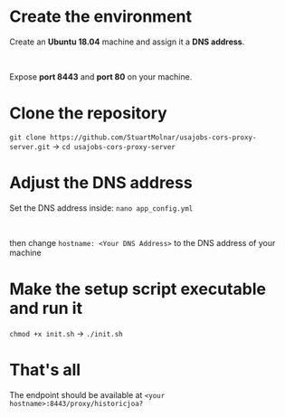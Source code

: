 # Create the environment

Create an **Ubuntu 18.04** machine and assign it a **DNS address**.

<br>

Expose **port 8443** and **port 80** on your machine.

# Clone the repository
```git clone https://github.com/StuartMolnar/usajobs-cors-proxy-server.git``` -> ```cd usajobs-cors-proxy-server```

# Adjust the DNS address
Set the DNS address inside: ```nano app_config.yml```

<br>

then change ```hostname: <Your DNS Address>``` to the DNS address of your machine

# Make the setup script executable and run it
```chmod +x init.sh``` -> ```./init.sh```

# That's all
The endpoint should be available at 
```<your hostname>:8443/proxy/historicjoa?```